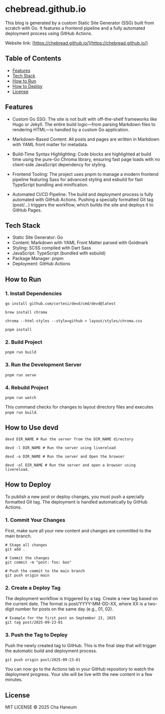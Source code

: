 # chebread.github.io
This blog is generated by a custom Static Site Generator (SSG) built from scratch with Go. It features a frontend pipeline and a fully automated deployment process using GitHub Actions.

Website link: [https://chebread.github.io/](https://chebread.github.io/)

## Table of Contents
- [Features](#features)
- [Tech Stack](#tech-stack)
- [How to Run](#how-to-run)
- [How to Deploy](#how-to-deploy)
- [License](#license)

## Features
- Custom Go SSG: The site is not built with off-the-shelf frameworks like Hugo or Jekyll. The entire build logic—from parsing Markdown files to rendering HTML—is handled by a custom Go application.

- Markdown-Based Content: All posts and pages are written in Markdown with YAML front matter for metadata.

- Build-Time Syntax Highlighting: Code blocks are highlighted at build time using the pure-Go Chroma library, ensuring fast page loads with no client-side JavaScript dependency for styling.

- Frontend Tooling: The project uses pnpm to manage a modern frontend pipeline featuring Sass for advanced styling and esbuild for fast TypeScript bundling and minification.

- Automated CI/CD Pipeline: The build and deployment process is fully automated with GitHub Actions. Pushing a specially formatted Git tag (post/...) triggers the workflow, which builds the site and deploys it to GitHub Pages.

## Tech Stack
- Static Site Generator: Go
- Content: Markdown with YAML Front Matter parsed with Goldmark
- Styling: SCSS compiled with Dart Sass
- JavaScript: TypeScript (bundled with esbuild)
- Package Manager: pnpm
- Deployment: GitHub Actions

## How to Run
### 1. Install Dependencies
```shell
go install github.com/cortesi/devd/cmd/devd@latest

brew install chroma

chroma --html-styles --style=github > layout/styles/chroma.css

pnpm install
```

### 2. Build Project
```shell
pnpm run build
```

### 3. Run the Development Server
```shell
pnpm run serve
```

### 4. Rebuild Project
```shell
pnpm run watch
```
This command checks for changes to layout directory files and executes `pnpm run build`.

## How to Use devd
```shell
devd DIR_NAME # Run the server from the DIR_NAME directory

devd -l DIR_NAME # Run the server using livereload

devd -o DIR_NAME # Run the server and Open the browser

devd -ol DIR_NAME # Run the server and open a browser using livereload.
```

## How to Deploy
To publish a new post or deploy changes, you must push a specially formatted Git tag. The deployment is handled automatically by GitHub Actions.

### 1. Commit Your Changes
First, make sure all your new content and changes are committed to the main branch.

```shell
# Stage all changes
git add .

# Commit the changes
git commit -m "post: foo: boo"

# Push the commit to the main branch
git push origin main
```

### 2. Create a Deploy Tag
The deployment workflow is triggered by a tag. Create a new tag based on the current date. The format is post/YYYY-MM-DD-XX, where XX is a two-digit number for posts on the same day (e.g., 01, 02).

```shell
# Example for the first post on September 23, 2025
git tag post/2025-09-23-01
```

### 3. Push the Tag to Deploy
Push the newly created tag to GitHub. This is the final step that will trigger the automatic build and deployment process.

```shell
git push origin post/2025-09-23-01
```

You can now go to the Actions tab in your GitHub repository to watch the deployment progress. Your site will be live with the new content in a few minutes.

## License
MIT LICENSE &copy; 2025 Cha Haneum